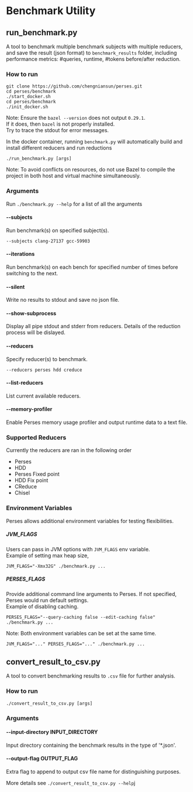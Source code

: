 # Benchmark Utility

## run_benchmark.py

A tool to benchmark multiple benchmark subjects with multiple reducers,
and save the result (json format) to `benchmark_results` folder, 
including performance metrics:
#queries, runtime, #tokens before/after reduction.


### How to run

```shell
git clone https://github.com/chengniansun/perses.git
cd perses/benchmark
./start_docker.sh
cd perses/benchmark
./init_docker.sh
```
Note:
Ensure the `bazel --version` does not output `0.29.1`.  
If it does, then `bazel` is not properly installed.  
Try to trace the stdout for error messages.


In the docker container, running `benchmark.py` will automatically build and install different reducers and run reductions 
```shell
./run_benchmark.py [args]
```

Note: To avoid conflicts on resources, do not use Bazel to compile the project 
in both host and virtual machine simultaneously. 

### Arguments
Run ```./benchmark.py --help``` for a list of all the arguments

#### --subjects
Run benchmark(s) on specified subject(s). 
```
--subjects clang-27137 gcc-59903
```

#### --iterations
Run benchmark(s) on each bench for specified number of times before switching to the next.

#### --silent
Write no results to stdout and save no json file.

#### --show-subprocess
Display all pipe stdout and stderr from reducers. Details of the reduction process will be dislayed.

#### --reducers
Specify reducer(s) to benchmark. 
```
--reducers perses hdd creduce
```

#### --list-reducers
List current available reducers.

#### --memory-profiler
Enable Perses memory usage profiler and output runtime data to a text file.

### Supported Reducers
Currently the reducers are ran in the following order
* Perses
* HDD
* Perses Fixed point
* HDD Fix point
* CReduce
* Chisel

### Environment Variables
Perses allows additional environment variables for testing flexibilities.  

##### JVM_FLAGS
Users can pass in JVM options with `JVM_FLAGS` env variable.  
Example of setting max heap size,
```
JVM_FLAGS="-Xmx32G" ./benchmark.py ...
```

##### PERSES_FLAGS
Provide additional command line arguments to Perses. If not specified, Perses would run default settings.  
Example of disabling caching.
```
PERSES_FLAGS="--query-caching false --edit-caching false" ./benchmark.py ...
```

Note: Both environment variables can be set at the same time.
```
JVM_FLAGS="..." PERSES_FLAGS="..." ./benchmark.py ...
```

## convert_result_to_csv.py
A tool to convert benchmarking results to `.csv` file for further analysis.
### How to run
```shell
./convert_result_to_csv.py [args]
```
### Arguments
#### --input-directory INPUT_DIRECTORY
Input directory containing the benchmark results in the type of '*.json'.
#### --output-flag OUTPUT_FLAG
Extra flag to append to output csv file name for distinguishing purposes.


More details see `./convert_result_to_csv.py --help`j
